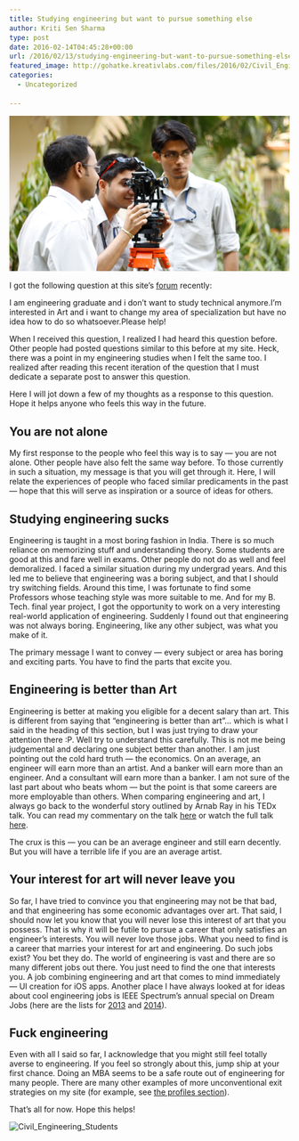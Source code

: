 ```yaml
---
title: Studying engineering but want to pursue something else
author: Kriti Sen Sharma
type: post
date: 2016-02-14T04:45:28+00:00
url: /2016/02/13/studying-engineering-but-want-to-pursue-something-else/
featured_image: http://gohatke.kreativlabs.com/files/2016/02/Civil_Engineering_Students.jpg
categories:
  - Uncategorized

---
```


![Civil_Engineering_Students](https://raw.githubusercontent.com/kritisen/gohatke/main/content/images/2016/02/Civil_Engineering_Students.jpg)

I got the following question at this site&#8217;s [forum][1] recently:

<div class="post-content-box-yellow">
  <p class="specialquote">
    I am engineering graduate and i don&#8217;t want to study technical anymore.I&#8217;m interested in Art and i want to change my area of specialization but have no idea how to do so whatsoever.Please help!
  </p>
</div>

When I received this question, I realized I had heard this question before. Other people had posted questions similar to this before at my site. Heck, there was a point in my engineering studies when I felt the same too. I realized after reading this recent iteration of the question that I must dedicate a separate post to answer this question.

Here I will jot down a few of my thoughts as a response to this question. Hope it helps anyone who feels this way in the future.

## You are not alone

My first response to the people who feel this way is to say &#8212; you are not alone. Other people have also felt the same way before. To those currently in such a situation, my message is that you will get through it. Here, I will relate the experiences of people who faced similar predicaments in the past &#8212; hope that this will serve as inspiration or a source of ideas for others. 

## Studying engineering sucks

Engineering is taught in a most boring fashion in India. There is so much reliance on memorizing stuff and understanding theory. Some students are good at this and fare well in exams. Other people do not do as well and feel demoralized. I faced a similar situation during my undergrad years. And this led me to believe that engineering was a boring subject, and that I should try switching fields. Around this time, I was fortunate to find some Professors whose teaching style was more suitable to me. And for my B. Tech. final year project, I got the opportunity to work on a very interesting real-world application of engineering. Suddenly I found out that engineering was not always boring. Engineering, like any other subject, was what you make of it. 

The primary message I want to convey &#8212; every subject or area has boring and exciting parts. You have to find the parts that excite you. 

## Engineering is better than Art

Engineering is better at making you eligible for a decent salary than art. This is different from saying that &#8220;engineering is better than art&#8221;&#8230; which is what I said in the heading of this section, but I was just trying to draw your attention there :P. Well try to understand this carefully. This is not me being judgemental and declaring one subject better than another. I am just pointing out the cold hard truth &#8212; the economics. On an average, an engineer will earn more than an artist. And a banker will earn more than an engineer. And a consultant will earn more than a banker. I am not sure of the last part about who beats whom &#8212; but the point is that some careers are more employable than others. When comparing engineering and art, I always go back to the wonderful story outlined by Arnab Ray in his TEDx talk. You can read my commentary on the talk [here][2] or watch the full talk [here][3]. 

The crux is this &#8212; you can be an average engineer and still earn decently. But you will have a terrible life if you are an average artist. 

## Your interest for art will never leave you

So far, I have tried to convince you that engineering may not be that bad, and that engineering has some economic advantages over art. That said, I should now let you know that you will never lose this interest of art that you possess. That is why it will be futile to pursue a career that only satisfies an engineer&#8217;s interests. You will never love those jobs. What you need to find is a career that marries your interest for art and engineering. Do such jobs exist? You bet they do. The world of engineering is vast and there are so many different jobs out there. You just need to find the one that interests you. A job combining engineering and art that comes to mind immediately &#8212; UI creation for iOS apps. Another place I have always looked at for ideas about cool engineering jobs is IEEE Spectrum&#8217;s annual special on Dream Jobs (here are the lists for [2013][4] and [2014][5]).

## Fuck engineering

Even with all I said so far, I acknowledge that you might still feel totally averse to engineering. If you feel so strongly about this, jump ship at your first chance. Doing an MBA seems to be a safe route out of engineering for many people. There are many other examples of more unconventional exit strategies on my site (for example, see [the profiles section][6]). 

That&#8217;s all for now. Hope this helps!

<img loading="lazy" decoding="async" src="http://gohatke.kreativlabs.com/files/2016/02/Civil_Engineering_Students.jpg" alt="Civil_Engineering_Students" width="627" height="348" class="aligncenter size-full wp-image-1627" srcset="https://gohatke.kreativlabs.com/files/2016/02/Civil_Engineering_Students.jpg 627w, https://gohatke.kreativlabs.com/files/2016/02/Civil_Engineering_Students-300x167.jpg 300w, https://gohatke.kreativlabs.com/files/2016/02/Civil_Engineering_Students-360x200.jpg 360w" sizes="(max-width: 627px) 100vw, 627px" />

 [1]: http://gounconventional.com/forum/?
 [2]: http://gounconventional.com/2011/11/21/how-indias-education-system-stifles-creativity-and-originality/
 [3]: http://gounconventional.com/2011/11/11/tedx-talk-by-indias-top-blogger-arnab-ray/
 [4]: http://spectrum.ieee.org/at-work/tech-careers/special-report-dream-jobs-2013
 [5]: http://spectrum.ieee.org/geek-life/profiles/special-report-dream-jobs-2014
 [6]: http://gounconventional.com/profiles
